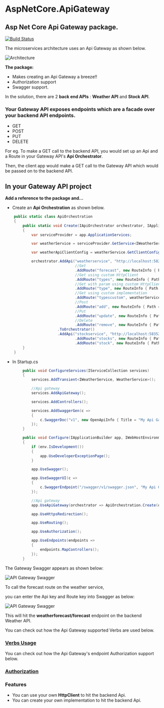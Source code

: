 # AspNetCore.ApiGateway

## Asp Net Core Api Gateway package.

[![Build Status](https://travis-ci.com/VeritasSoftware/AspNetCore.ApiGateway.svg?branch=master)](https://travis-ci.com/VeritasSoftware/AspNetCore.ApiGateway)

The microservices architecture uses an Api Gateway as shown below.

![Architecture](https://github.com/VeritasSoftware/AspNetCore.ApiGateway/blob/master/Architecture.png)

**The package:**

*	Makes creating an Api Gateway a breeze!!
*	Authorization support
*	Swagger support.

In the solution, there are 2 **back end APIs** : **Weather API** and **Stock API**.

### Your **Gateway API** exposes endpoints which are a **facade** over your backend API endpoints.

*	GET
*	POST
*	PUT
*	DELETE

For eg. To make a GET call to the backend API, you would set up an Api and a Route in your Gateway API's **Api Orchestrator**.

Then, the client app would make a GET call to the Gateway API which would be passed on to the backend API.

## In your Gateway API project

**Add a reference to the package and...**

*	Create an **Api Orchestration** as shown below.

```C#
    public static class ApiOrchestration
    {
        public static void Create(IApiOrchestrator orchestrator, IApplicationBuilder app)
        {
            var serviceProvider = app.ApplicationServices;

            var weatherService = serviceProvider.GetService<IWeatherService>();

            var weatherApiClientConfig = weatherService.GetClientConfig();

            orchestrator.AddApi("weatherservice", "http://localhost:58262/")
                                //Get
                                .AddRoute("forecast", new RouteInfo { Path = "weatherforecast/forecast", ResponseType = typeof(IEnumerable<WeatherForecast>) })
                                //Get using custom HttpClient
                                .AddRoute("types", new RouteInfo { Path = "weatherforecast/types", ResponseType = typeof(string[]), HttpClientConfig = weatherApiClientConfig })
                                //Get with param using custom HttpClient
                                .AddRoute("type", new RouteInfo { Path = "weatherforecast/types/", ResponseType = typeof(WeatherTypeResponse), HttpClientConfig = weatherApiClientConfig })
                                //Get using custom implementation
                                .AddRoute("typescustom", weatherService.GetTypes)
                                //Post
                                .AddRoute("add", new RouteInfo { Path = "weatherforecast/types/add", RequestType = typeof(AddWeatherTypeRequest), ResponseType = typeof(string[])})
                                //Put
                                .AddRoute("update", new RouteInfo { Path = "weatherforecast/types/update", RequestType = typeof(UpdateWeatherTypeRequest), ResponseType = typeof(string[]) })
                                //Delete
                                .AddRoute("remove", new RouteInfo { Path = "weatherforecast/types/remove/", ResponseType = typeof(string[]) })
                        .ToOrchestrator()
                        .AddApi("stockservice", "http://localhost:58352/")
                                .AddRoute("stocks", new RouteInfo { Path = "stock", ResponseType = typeof(IEnumerable<StockQuote>) })
                                .AddRoute("stock", new RouteInfo { Path = "stock/", ResponseType = typeof(StockQuote) });
        }
    }
```

*	In Startup.cs

```C#
        public void ConfigureServices(IServiceCollection services)
        {
            services.AddTransient<IWeatherService, WeatherService>();

            //Api gateway
            services.AddApiGateway();

            services.AddControllers();

            services.AddSwaggerGen(c =>
            {
                c.SwaggerDoc("v1", new OpenApiInfo { Title = "My Api Gateway", Version = "v1" });
            });
        }

        public void Configure(IApplicationBuilder app, IWebHostEnvironment env)
        {
            if (env.IsDevelopment())
            {
                app.UseDeveloperExceptionPage();
            }

            app.UseSwagger();

            app.UseSwaggerUI(c =>
            {
                c.SwaggerEndpoint("/swagger/v1/swagger.json", "My Api Gateway");
            });

            //Api gateway
            app.UseApiGateway(orchestrator => ApiOrchestration.Create(orchestrator, app));

            app.UseHttpsRedirection();

            app.UseRouting();

            app.UseAuthorization();

            app.UseEndpoints(endpoints =>
            {
                endpoints.MapControllers();
            });
        }
```

The Gateway Swagger appears as shown below:

![API Gateway Swagger](https://github.com/VeritasSoftware/AspNetCore.ApiGateway/blob/master/ApiGateway.PNG)

To call the forecast route on the weather service,

you can enter the Api key and Route key into Swagger as below:

![API Gateway Swagger](https://github.com/VeritasSoftware/AspNetCore.ApiGateway/blob/master/ApiGatewayCall.PNG)

This will hit the **weatherforecast/forecast** endpoint on the backend Weather API.

You can check out how the Api Gateway supported Verbs are used below.

### [Verbs Usage](README_VERBS.md)

You can check out how the Api Gateway's endpoint Authorization support below.

### [Authorization](README_Authorization.md)

### Features

*	You can use your own **HttpClient** to hit the backend Api.
*	You can create your own implementation to hit the backend Api.